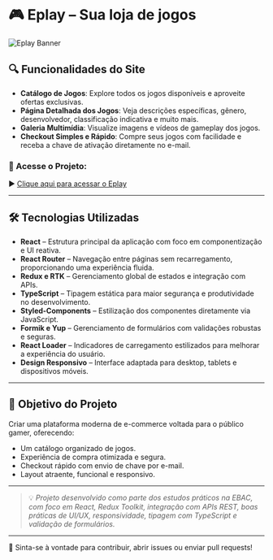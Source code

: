 # 🎮 Eplay – Sua loja de jogos

![Eplay Banner](https://giuseppinhu.github.io/portifolio/src/assets/projects/eplay.jpeg)

## 🔍 Funcionalidades do Site

- **Catálogo de Jogos**: Explore todos os jogos disponíveis e aproveite ofertas exclusivas.
- **Página Detalhada dos Jogos**: Veja descrições específicas, gênero, desenvolvedor, classificação indicativa e muito mais.
- **Galeria Multimídia**: Visualize imagens e vídeos de gameplay dos jogos.
- **Checkout Simples e Rápido**: Compre seus jogos com facilidade e receba a chave de ativação diretamente no e-mail.

### 🔗 Acesse o Projeto:

▶︎ [Clique aqui para acessar o Eplay](https://eplay-one.vercel.app/)

---

## 🛠 Tecnologias Utilizadas

- **React** – Estrutura principal da aplicação com foco em componentização e UI reativa.
- **React Router** – Navegação entre páginas sem recarregamento, proporcionando uma experiência fluida.
- **Redux e RTK** – Gerenciamento global de estados e integração com APIs.
- **TypeScript** – Tipagem estática para maior segurança e produtividade no desenvolvimento.
- **Styled-Components** – Estilização dos componentes diretamente via JavaScript.
- **Formik e Yup** – Gerenciamento de formulários com validações robustas e seguras.
- **React Loader** – Indicadores de carregamento estilizados para melhorar a experiência do usuário.
- **Design Responsivo** – Interface adaptada para desktop, tablets e dispositivos móveis.

---

## 🎯 Objetivo do Projeto

Criar uma plataforma moderna de e-commerce voltada para o público gamer, oferecendo:

- Um catálogo organizado de jogos.
- Experiência de compra otimizada e segura.
- Checkout rápido com envio de chave por e-mail.
- Layout atraente, funcional e responsivo.

---

> 💡 *Projeto desenvolvido como parte dos estudos práticos na EBAC, com foco em React, Redux Toolkit, integração com APIs REST, boas práticas de UI/UX, responsividade, tipagem com TypeScript e validação de formulários.*

---

📂 Sinta-se à vontade para contribuir, abrir issues ou enviar pull requests!
